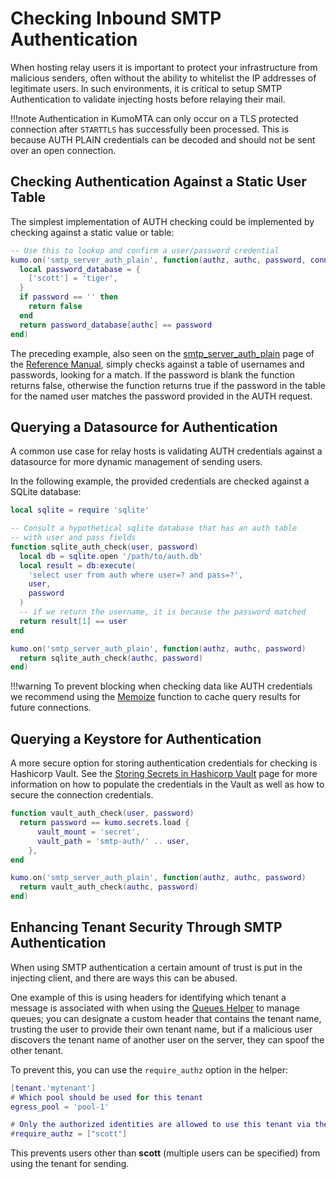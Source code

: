 # Checking Inbound SMTP Authentication

When hosting relay users it is important to protect your infrastructure from malicious senders, often without the ability to whitelist the IP addresses of legitimate users. In such environments, it is critical to setup SMTP Authentication to validate injecting hosts before relaying their mail.

!!!note
    Authentication in KumoMTA can only occur on a TLS protected connection after `STARTTLS` has successfully been processed. This is because AUTH PLAIN credentials can be decoded and should not be sent over an open connection.

## Checking Authentication Against a Static User Table

The simplest implementation of AUTH checking could be implemented by checking against a static value or table:

```lua
-- Use this to lookup and confirm a user/password credential
kumo.on('smtp_server_auth_plain', function(authz, authc, password, conn_meta)
  local password_database = {
    ['scott'] = 'tiger',
  }
  if password == '' then
    return false
  end
  return password_database[authc] == password
end)
```

The preceding example, also seen on the [smtp_server_auth_plain](../../reference/events/smtp_server_auth_plain.md) page of the [Reference Manual](../../reference/index.md), simply checks against a table of usernames and passwords, looking for a match. If the password is blank the function returns false, otherwise the function returns true if the password in the table for the named user matches the password provided in the AUTH request.

## Querying a Datasource for Authentication

A common use case for relay hosts is validating AUTH credentials against a datasource for more dynamic management of sending users.

In the following example, the provided credentials are checked against a SQLite database:

```lua
local sqlite = require 'sqlite'

-- Consult a hypothetical sqlite database that has an auth table
-- with user and pass fields
function sqlite_auth_check(user, password)
  local db = sqlite.open '/path/to/auth.db'
  local result = db:execute(
    'select user from auth where user=? and pass=?',
    user,
    password
  )
  -- if we return the username, it is because the password matched
  return result[1] == user
end

kumo.on('smtp_server_auth_plain', function(authz, authc, password)
  return sqlite_auth_check(authc, password)
end)
```

!!!warning
    To prevent blocking when checking data like AUTH credentials we recommend using the [Memoize](../../reference/kumo/memoize.md) function to cache query results for future connections.

## Querying a Keystore for Authentication

A more secure option for storing authentication credentials for checking is Hashicorp Vault. See the [Storing Secrets in Hashicorp Vault](./hashicorp_vault.md) page for more information on how to populate the credentials in the Vault as well as how to secure the connection credentials.

```lua
function vault_auth_check(user, password)
  return password == kumo.secrets.load {
      vault_mount = 'secret',
      vault_path = 'smtp-auth/' .. user,
    },
end

kumo.on('smtp_server_auth_plain', function(authz, authc, password)
  return vault_auth_check(authc, password)
end)
```

## Enhancing Tenant Security Through SMTP Authentication

When using SMTP authentication a certain amount of trust is put in the injecting client, and there are ways this can be abused.

One example of this is using headers for identifying which tenant a message is associated with when using the [Queues Helper](../configuration/queuemanagement.md#using-the-queues-helper) to manage queues; you can designate a custom header that contains the tenant name, trusting the user to provide their own tenant name, but if a malicious user discovers the tenant name of another user on the server, they can spoof the other tenant.

To prevent this, you can use the `require_authz` option in the helper:

```lua
[tenant.'mytenant']
# Which pool should be used for this tenant
egress_pool = 'pool-1'

# Only the authorized identities are allowed to use this tenant via the tenant_header
#require_authz = ["scott"]
```

This prevents users other than **scott** (multiple users can be specified) from using the tenant for sending.
